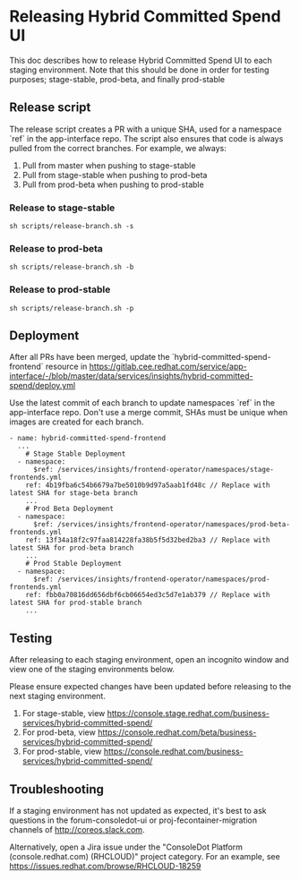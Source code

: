 # Releasing Hybrid Committed Spend UI

This doc describes how to release Hybrid Committed Spend UI to each staging environment. Note that this should be done in order for testing purposes; stage-stable, prod-beta, and finally prod-stable

## Release script

The release script creates a PR with a unique SHA, used for a namespace \`ref\` in the app-interface repo. The script also ensures that code is always pulled from the correct branches. For example, we always:

1. Pull from master when pushing to stage-stable
2. Pull from stage-stable when pushing to prod-beta
3. Pull from prod-beta when pushing to prod-stable

### Release to stage-stable

```
sh scripts/release-branch.sh -s
```

### Release to prod-beta

```
sh scripts/release-branch.sh -b
```

### Release to prod-stable

```
sh scripts/release-branch.sh -p
```

## Deployment

After all PRs have been merged, update the \`hybrid-committed-spend-frontend\` resource in https://gitlab.cee.redhat.com/service/app-interface/-/blob/master/data/services/insights/hybrid-committed-spend/deploy.yml

Use the latest commit of each branch to update namespaces \`ref\` in the app-interface repo. Don't use a merge commit, SHAs must be unique when images are created for each branch.

```
- name: hybrid-committed-spend-frontend
  ...
    # Stage Stable Deployment
  - namespace:
      $ref: /services/insights/frontend-operator/namespaces/stage-frontends.yml
    ref: 4b19fba6c54b6679a7be5010b9d97a5aab1fd48c // Replace with latest SHA for stage-beta branch
    ...
    # Prod Beta Deployment
  - namespace:
      $ref: /services/insights/frontend-operator/namespaces/prod-beta-frontends.yml
    ref: 13f34a18f2c97faa814228fa38b5f5d32bed2ba3 // Replace with latest SHA for prod-beta branch
    ...
    # Prod Stable Deployment
  - namespace:
      $ref: /services/insights/frontend-operator/namespaces/prod-frontends.yml
    ref: fbb0a70816dd656dbf6cb06654ed3c5d7e1ab379 // Replace with latest SHA for prod-stable branch
    ...
```

## Testing

After releasing to each staging environment, open an incognito window and view one of the staging environments below.

Please ensure expected changes have been updated before releasing to the next staging environment.

1. For stage-stable, view https://console.stage.redhat.com/business-services/hybrid-committed-spend/
2. For prod-beta, view https://console.redhat.com/beta/business-services/hybrid-committed-spend/
3. For prod-stable, view https://console.redhat.com/business-services/hybrid-committed-spend/

## Troubleshooting

If a staging environment has not updated as expected, it's best to ask questions in the forum-consoledot-ui or proj-fecontainer-migration channels of http://coreos.slack.com.

Alternatively, open a Jira issue under the "ConsoleDot Platform (console.redhat.com) (RHCLOUD)" project category. For an example, see https://issues.redhat.com/browse/RHCLOUD-18259
